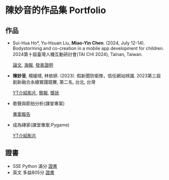 # 陳妙音的作品集 Portfolio

## 作品
- Sui-Hua Ho*, Yu-Hsuan Liu, **Miao-Yin Chen**. (2024, July 12-14). Bodystorming and co-creation in a mobile app development for children. 2024第十屆臺灣人機互動研討會(TAI CHI 2024), Tainan, Taiwan.
  
   [論文](TAICHI2024Paper.pdf), [海報](TAICHI2024Poster.pdf), [發表證明](TAICHI2024Certificate.pdf)
- **陳妙音**, 楊媛晴, 林依婷. (2023). 假新聞防衛隊，信任網站辨識. 2023第三屆創新融合永續實踐競賽, 第二名, 台北, 台灣

  [YT介紹影片](https://youtu.be/C-N3vOHr2Bk), [簡報](2023FakeNewsPPT.pdf), [獎狀](2023FakeNewsCompetitionCertificate.pdf)
- 歌聲與節拍分析(課堂專案)

  [專案報告](Course_MusicAnalysis.pdf)
- 成為磚家(課堂專案:Pygame)

  [YT介紹影片](https://youtu.be/U479OtfxdCY)

## 證書
- SSE Python 滿分 [證書](SSEpythonCertificate.pdf)
- 英文 多益805分 [證書](TOEIC.pdf)
